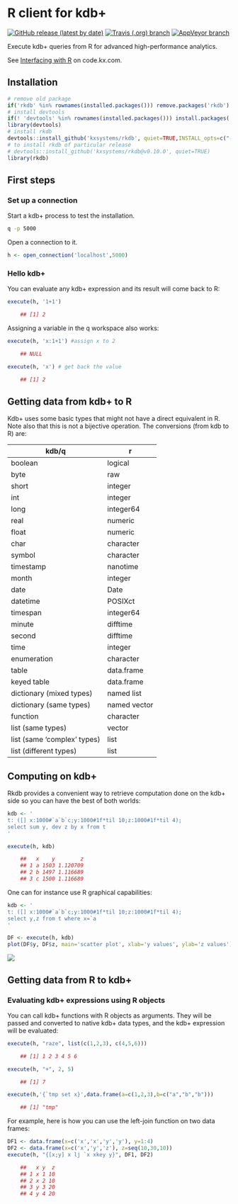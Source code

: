 # R client for kdb+

[![GitHub release (latest by date)](https://img.shields.io/github/v/release/kxsystems/rkdb)](https://github.com/kxsystems/rkdb/releases) [![Travis (.org) branch](https://img.shields.io/travis/kxsystems/rkdb/master?label=travis%20build)](https://travis-ci.org/kxsystems/rkdb/branches) [![AppVeyor branch](https://img.shields.io/appveyor/ci/sv/rkdb/master?label=appveyor%20build)](https://ci.appveyor.com/project/sv/rkdb/branch/master)


Execute kdb+ queries from R for advanced high-performance
analytics.

See [Interfacing with R](https://code.kx.com/v2/interfaces/with-r/) on code.kx.com.


## Installation

``` r
# remove old package
if('rkdb' %in% rownames(installed.packages())) remove.packages('rkdb')
# install devtools
if(! 'devtools' %in% rownames(installed.packages())) install.packages('devtools')
library(devtools)
# install rkdb
devtools::install_github('kxsystems/rkdb', quiet=TRUE,INSTALL_opts=c("--no-multiarch"))
# to install rkdb of particular release
# devtools::install_github('kxsystems/rkdb@v0.10.0', quiet=TRUE)
library(rkdb)
```


## First steps


### Set up a connection

Start a kdb+ process to test the installation.

```bash
q -p 5000
```

Open a connection to it.

```r
h <- open_connection('localhost',5000)
```


### Hello kdb+

You can evaluate any kdb+ expression and its result will come back to R:

```r
execute(h, '1+1')

    ## [1] 2
```

Assigning a variable in the q workspace also works:

```r
execute(h, 'x:1+1') #assign x to 2

    ## NULL

execute(h, 'x') # get back the value

    ## [1] 2
```


## Getting data from kdb+ to R

Kdb+ uses some basic types that might not have a direct equivalent in R.
Note also that this is not a bijective operation. The conversions (from
kdb to R) are:

| kdb/q                       | r            |
| --------------------------- | ------------ |
| boolean                     | logical      |
| byte                        | raw          |
| short                       | integer      |
| int                         | integer      |
| long                        | integer64    |
| real                        | numeric      |
| float                       | numeric      |
| char                        | character    |
| symbol                      | character    |
| timestamp                   | nanotime     |
| month                       | integer      |
| date                        | Date         |
| datetime                    | POSIXct      |
| timespan                    | integer64    |
| minute                      | difftime     |
| second                      | difftime     |
| time                        | integer      |
| enumeration                 | character    |
| table                       | data.frame   |
| keyed table                 | data.frame   |
| dictionary (mixed types)    | named list   |
| dictionary (same types)     | named vector |
| function                    | character    |
| list (same types)           | vector       |
| list (same ‘complex’ types) | list         |
| list (different types)      | list         |


## Computing on kdb+

Rkdb provides a convenient way to retrieve computation done on the kdb+
side so you can have the best of both worlds:

```r
kdb <- '
t: ([] x:1000#`a`b`c;y:1000#1f*til 10;z:1000#1f*til 4);
select sum y, dev z by x from t
'

execute(h, kdb)

    ##   x    y        z
    ## 1 a 1503 1.120709
    ## 2 b 1497 1.116689
    ## 3 c 1500 1.116689
```

One can for instance use R graphical capabilities:

``` r
kdb <- '
t: ([] x:1000#`a`b`c;y:1000#1f*til 10;z:1000#1f*til 4);
select y,z from t where x=`a
'

DF <- execute(h, kdb)
plot(DF$y, DF$z, main='scatter plot', xlab='y values', ylab='z values')
```

![](doc/figures/example-1.png)<!-- -->


## Getting data from R to kdb+

### Evaluating kdb+ expressions using R objects

You can call kdb+ functions with R objects as arguments. They will be
passed and converted to native kdb+ data types, and the kdb+ expression
will be evaluated:

```r
execute(h, "raze", list(c(1,2,3), c(4,5,6)))

    ## [1] 1 2 3 4 5 6

execute(h, "+", 2, 5)

    ## [1] 7

execute(h,'{`tmp set x}',data.frame(a=c(1,2,3),b=c("a","b","b")))

    ## [1] "tmp"
```

For example, here is how you can use the left-join function on two
data frames:

``` r
DF1 <- data.frame(x=c('x','x','y','y'), y=1:4)
DF2 <- data.frame(x=c('x','y','z'), z=seq(10,30,10))
execute(h, "{[x;y] x lj `x xkey y}", DF1, DF2)

    ##   x y  z
    ## 1 x 1 10
    ## 2 x 2 10
    ## 3 y 3 20
    ## 4 y 4 20
```

